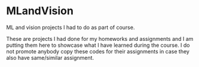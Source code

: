 # MLandVision
ML and vision projects I had to do as part of course.

These are projects I had done for my homeworks and assignments and I am putting them here to showcase what I have learned during the course. I do not promote anybody copy these codes for their assignments in case they also have same/similar assignment. 
